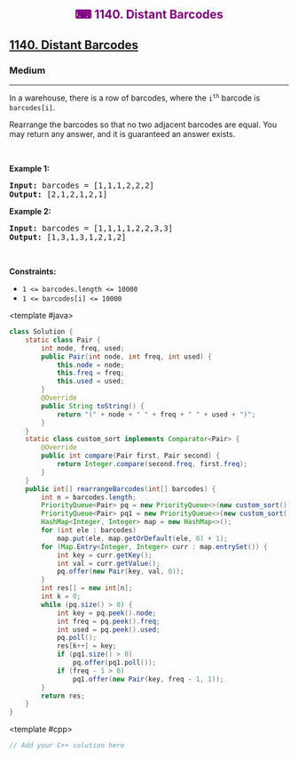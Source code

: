 <div align = "center">
<h style = "margin-bottom: 0px; margin-top: 0px; color : purple;" align = "center" class = "header">

## ⌨ 1140. Distant Barcodes

</h>
</div>

<h2><a href="https://leetcode.com/problems/distant-barcodes" target = "_blank">1140. Distant Barcodes</a></h2><h3>Medium</h3><hr><p>In a warehouse, there is a row of barcodes, where the <code>i<sup>th</sup></code> barcode is <code>barcodes[i]</code>.</p>

<p>Rearrange the barcodes so that no two adjacent barcodes are equal. You may return any answer, and it is guaranteed an answer exists.</p>

<p>&nbsp;</p>
<p><strong class="example">Example 1:</strong></p>
<pre><strong>Input:</strong> barcodes = [1,1,1,2,2,2]
<strong>Output:</strong> [2,1,2,1,2,1]
</pre><p><strong class="example">Example 2:</strong></p>
<pre><strong>Input:</strong> barcodes = [1,1,1,1,2,2,3,3]
<strong>Output:</strong> [1,3,1,3,1,2,1,2]
</pre>
<p>&nbsp;</p>
<p><strong>Constraints:</strong></p>

<ul>
	<li><code>1 &lt;= barcodes.length &lt;= 10000</code></li>
	<li><code>1 &lt;= barcodes[i] &lt;= 10000</code></li>
</ul>

<CodeTabs :languages="[ { name: 'C++', slot: 'cpp' }, { name: 'Java', slot: 'java' } ]">

<template #java>

```java
class Solution {
    static class Pair {
        int node, freq, used;
        public Pair(int node, int freq, int used) {
            this.node = node;
            this.freq = freq;
            this.used = used;
        }
        @Override
        public String toString() {
            return "(" + node + " " + freq + " " + used + ")";
        }
    }
    static class custom_sort implements Comparator<Pair> {
        @Override
        public int compare(Pair first, Pair second) {
            return Integer.compare(second.freq, first.freq);
        }
    }
    public int[] rearrangeBarcodes(int[] barcodes) {
        int n = barcodes.length;
        PriorityQueue<Pair> pq = new PriorityQueue<>(new custom_sort());
        PriorityQueue<Pair> pq1 = new PriorityQueue<>(new custom_sort());
        HashMap<Integer, Integer> map = new HashMap<>();
        for (int ele : barcodes)
            map.put(ele, map.getOrDefault(ele, 0) + 1);
        for (Map.Entry<Integer, Integer> curr : map.entrySet()) {
            int key = curr.getKey();
            int val = curr.getValue();
            pq.offer(new Pair(key, val, 0));
        }
        int res[] = new int[n];
        int k = 0;
        while (pq.size() > 0) {
            int key = pq.peek().node;
            int freq = pq.peek().freq;
            int used = pq.peek().used;
            pq.poll();
            res[k++] = key;
            if (pq1.size() > 0)
                pq.offer(pq1.poll());
            if (freq - 1 > 0)
                pq1.offer(new Pair(key, freq - 1, 1));
        }
        return res;
    }
}
```

</template>

<template #cpp>

```cpp
// Add your C++ solution here
```

</template>

</CodeTabs>
